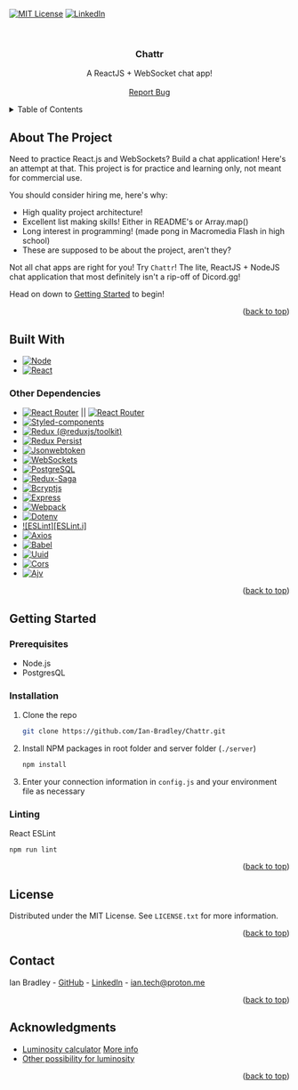 <a name="readme-top"></a>


<!-- PROJECT SHIELD -->
<!-- [![Contributors][contributors-shield]][contributors-url]
[![Forks][forks-shield]][forks-url]
[![Stargazers][stars-shield]][stars-url]
[![Issues][issues-shield]][issues-url] -->
[![MIT License][license-shield]][license-url]
[![LinkedIn][linkedin-shield]][linkedin-url]


<br />


<!-- PROJECT LOGO -->
<div align="center">
  <a href="https://github.com/Ian-Bradley/Chattr">
    <!-- <img src="images/logo.png" alt="Logo" width="80" height="80"> -->
  </a>
  <h3 align="center">Chattr</h3>
  <p align="center">
    A ReactJS + WebSocket chat app!
    <!-- <br /> -->
    <!-- <a href=""><strong>Explore the docs »</strong></a> -->
    <br />
    <br />
    <!-- <a href="">View Demo</a> -->
    <!-- · -->
    <a href="https://github.com/Ian-Bradley/Chattr/issues">Report Bug</a>
    <!-- · -->
    <!-- <a href="https://github.com/Ian-Bradley/Chattr/issues">Request Feature</a> -->
  </p>
</div>


<!-- TABLE OF CONTENTS -->
<details>
  <summary>Table of Contents</summary>
  <ol>
    <li>
      <a href="#about-the-project">About The Project</a>
      <ul>
        <li><a href="#built-with">Built With</a></li>
      </ul>
    </li>
    <li>
      <a href="#getting-started">Getting Started</a>
      <ul>
        <li><a href="#prerequisites">Prerequisites</a></li>
        <li><a href="#installation">Installation</a></li>
      </ul>
    </li>
    <li><a href="#license">License</a></li>
    <li><a href="#contact">Contact</a></li>
    <li><a href="#acknowledgments">Acknowledgments</a></li>
  </ol>
</details>


<!-- ABOUT THE PROJECT -->
## About The Project

<!-- [![Product Name Screen Shot][product-screenshot]](https://example.com) -->

Need to practice React.js and WebSockets? Build a chat application! Here's an attempt at that. This project is for practice and learning only, not meant for commercial use.

You should consider hiring me, here's why:
* High quality project architecture!
* Excellent list making skills! Either in README's or Array.map()
* Long interest in programming! (made pong in Macromedia Flash in high school)
* These are supposed to be about the project, aren't they?

Not all chat apps are right for you! Try `Chattr`! The lite, ReactJS + NodeJS chat application that most definitely isn't a rip-off of Dicord.gg!


Head on down to <a href="#getting-started">Getting Started</a> to begin!


<p align="right">(<a href="#readme-top">back to top</a>)</p>



## Built With

* [![Node][Node.i]][Node-url]
* [![React][React.i]][React-url]

### Other Dependencies

* [![React Router][ReactRouter.i]][ReactRouter-url] || [![React Router][ReactRouter.i]][ReactRouter-url2]
* [![Styled-components][Styled-components.i]][Styled-components-url]
* [![Redux (@reduxjs/toolkit)][Redux.i]][Redux-url]
* [![Redux Persist][Redux Persist.i]][Redux Persist-url]
* [![Jsonwebtoken][Jsonwebtoken.i]][Jsonwebtoken-url]
* [![WebSockets][WebSockets.i]][WebSockets-url]
* [![PostgreSQL][PostgreSQL.i]][PostgreSQL-url]
* [![Redux-Saga][Redux-Saga.i]][Redux-Saga-url]
* [![Bcryptjs][Bcryptjs.i]][Bcryptjs-url]
* [![Express][Express.i]][Express-url]
* [![Webpack][Webpack.i]][Webpack-url]
* [![Dotenv][Dotenv.i]][Dotenv-url]
* [![ESLint][ESLint.i]][ESLint-url]
* [![Axios][Axios.i]][Axios-url]
* [![Babel][Babel.i]][Babel-url]
* [![Uuid][Uuid.i]][Uuid-url]
* [![Cors][Cors.i]][Cors-url]
* [![Ajv][Ajv.i]][Ajv-url]


<p align="right">(<a href="#readme-top">back to top</a>)</p>



<!-- GETTING STARTED -->
## Getting Started


### Prerequisites

* Node.js
* PostgresQL

### Installation

1. Clone the repo
   ```sh
   git clone https://github.com/Ian-Bradley/Chattr.git
   ```
2. Install NPM packages in root folder and server folder (`./server`)
   ```sh
   npm install
   ```
3. Enter your connection information in `config.js` and your environment file as necessary

### Linting

React ESLint

```
npm run lint
```


<p align="right">(<a href="#readme-top">back to top</a>)</p>



<!-- LICENSE -->
## License

Distributed under the MIT License. See `LICENSE.txt` for more information.

<p align="right">(<a href="#readme-top">back to top</a>)</p>



<!-- CONTACT -->
## Contact

Ian Bradley - [GitHub](https://github.com/Ian-Bradley/) - [LinkedIn](https://linkedin.com/in/ian-bradley-418505159/) - ian.tech@proton.me


<p align="right">(<a href="#readme-top">back to top</a>)</p>



<!-- ACKNOWLEDGMENTS -->
## Acknowledgments

* [Luminosity calculator](https://react-icons.github.io/react-icons/search) [More info](https://en.wikipedia.org/wiki/Rec._709#Luma_coefficients)
* [Other possibility for luminosity](https://github.com/bgrins/TinyColor)


<p align="right">(<a href="#readme-top">back to top</a>)</p>

<!-- MARKDOWN LINKS & IMAGES -->
<!-- [contributors-shield]: https://img.shields.io/github/contributors/Ian-Bradley/Chattr?style=flat-square
[contributors-url]: https://github.com/Ian-Bradley/Chattr/graphs/contributors
[forks-shield]: https://img.shields.io/github/forks/Ian-Bradley/Chattr?style=flat-square
[forks-url]: https://github.com/Ian-Bradley/Chattr/network/members
[stars-shield]: https://img.shields.io/github/stars/Ian-Bradley/Chattr?style=flat-square
[stars-url]: https://github.com/Ian-Bradley/Chattr/stargazers
[issues-shield]: https://img.shields.io/github/issues/Ian-Bradley/Chattr?style=flat-square
[issues-url]: https://github.com/Ian-Bradley/Chattr/issues -->
[license-shield]: https://img.shields.io/github/license/Ian-Bradley/Chattr?style=plastic
[license-url]: https://github.com/Ian-Bradley/Chattr/blob/master/LICENSE.txt
[linkedin-shield]: https://img.shields.io/badge/-LinkedIn-black?style=plastic&logo=linkedin&colorB=555
[linkedin-url]: https://linkedin.com/in/ian-bradley-418505159/

<!-- [product-screenshot]: images/screenshot.png -->

[React.i]: https://img.shields.io/badge/React-20232A?style=plastic&logo=react&logoColor=61DAFB
[React-url]: https://reactjs.org/
[Node.i]: https://img.shields.io/badge/React-20232A?style=plastic&logo=react&logoColor=61DAFB
[Node-url]: https://nodejs.org/

[Ajv.i]: https://img.shields.io/badge/React-20232A?style=plastic&logo=react&logoColor=61DAFB
[Ajv-url]: https://ajv.js.org/
[Axios.i]: https://img.shields.io/badge/React-20232A?style=plastic&logo=react&logoColor=61DAFB
[Axios-url]: https://axios-http.com/
[Babel.i]: https://img.shields.io/badge/React-20232A?style=plastic&logo=react&logoColor=61DAFB
[Babel-url]: https://babeljs.io/
[Bcryptjs.i]: https://img.shields.io/badge/React-20232A?style=plastic&logo=react&logoColor=61DAFB
[Bcryptjs-url]: https://github.com/dcodeIO/bcrypt.js#readme
[Cors.i]: https://img.shields.io/badge/React-20232A?style=plastic&logo=react&logoColor=61DAFB
[Cors-url]: https://github.com/expressjs/cors#readme
[Dotenv.i]: https://img.shields.io/badge/React-20232A?style=plastic&logo=react&logoColor=61DAFB
[Dotenv-url]: https://github.com/motdotla/dotenv#readme
[WebSESLintoESLintckets.i]: https://img.shields.io/badge/React-20232A?style=plastic&logo=react&logoColor=61DAFB
[ESLint-url]: https://eslint.org/
[Express.i]: https://img.shields.io/badge/React-20232A?style=plastic&logo=react&logoColor=61DAFB
[Express-url]: https://expressjs.com/
[Jsonwebtoken.i]: https://img.shields.io/badge/React-20232A?style=plastic&logo=react&logoColor=61DAFB
[Jsonwebtoken-url]: https://github.com/auth0/node-jsonwebtoken#readme
[PostgreSQL.i]: https://img.shields.io/badge/React-20232A?style=plastic&logo=react&logoColor=61DAFB
[PostgreSQL-url]: https://github.com/brianc/node-postgres
[ReactRouter.i]: https://img.shields.io/badge/React-20232A?style=plastic&logo=react&logoColor=61DAFB
[ReactRouter-url]: https://reactrouter.com/
[ReactRouter-url2]: https://github.com/remix-run/react-router#readme
[Redux.i]: https://img.shields.io/badge/React-20232A?style=plastic&logo=react&logoColor=61DAFB
[Redux-url]: https://redux.js.org/
[Redux Persist.i]: https://img.shields.io/badge/React-20232A?style=plastic&logo=react&logoColor=61DAFB
[Redux Persist-url]: https://github.com/rt2zz/redux-persist#readme
[Redux-Saga.i]: https://img.shields.io/badge/React-20232A?style=plastic&logo=react&logoColor=61DAFB
[Redux-Saga-url]: https://redux-saga.js.org/
[Styled-components.i]: https://img.shields.io/badge/React-20232A?style=plastic&logo=react&logoColor=61DAFB
[Styled-components-url]: https://styled-components.com/
[Uuid.i]: https://img.shields.io/badge/React-20232A?style=plastic&logo=react&logoColor=61DAFB
[Uuid-url]: https://github.com/uuidjs/uuid#readme
[Webpack.i]: https://img.shields.io/badge/React-20232A?style=plastic&logo=react&logoColor=61DAFB
[Webpack-url]: https://webpack.js.org/
[WebSockets.i]: https://img.shields.io/badge/React-20232A?style=plastic&logo=react&logoColor=61DAFB
[WebSockets-url]: https://github.com/websockets/ws